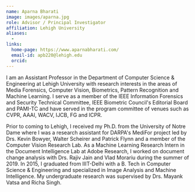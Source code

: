 ```yaml
---
name: Aparna Bharati
image: images/aparna.jpg
role: Advisor / Principal Investigator
affiliation: Lehigh University
aliases:
  - 
links:
  home-page: https://www.aparnabharati.com/
  email-id: apb220@lehigh.edu
  orcid: 
---
```


I am an Assistant Professor in the Department of Computer Science & Engineering at Lehigh University with research interests in the areas of Media Forensics, Computer Vision, Biometrics, Pattern Recognition and Machine Learning. I serve as a member of the IEEE Information Forensics and Security Technical Committee, IEEE Biometric Council's Editorial Board and PAMI-TC and have served in the program committee of venues such as CVPR, AAAI, WACV, IJCB, FG and ICPR.  

Prior to coming to Lehigh, I received my Ph.D. from the University of Notre Dame where I was a research assistant for DARPA's MediFor project led by Drs. Kevin Bowyer, Walter Scheirer and Patrick Flynn and a member of the Computer Vision Research Lab. As a Machine Learning Research Intern in the Document Intelligence Lab at Adobe Research, I worked on document change analysis with Drs. Rajiv Jain and Vlad Morariu during the summer of 2019. In 2015, I graduated from IIIT-Delhi with a B. Tech in Computer Science & Engineering and specialized in Image Analysis and Machine Intelligence. My undergraduate research was supervised by Drs. Mayank Vatsa and Richa Singh. 

